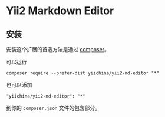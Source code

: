 Yii2 Markdown Editor
===================================

安装
----

安装这个扩展的首选方法是通过 [composer](http://getcomposer.org/download/)。

可以运行

```
composer require --prefer-dist yiichina/yii2-md-editor "*"
```

也可以添加

```
"yiichina/yii2-md-editor": "*"
```

到你的 `composer.json` 文件的包含部分。


